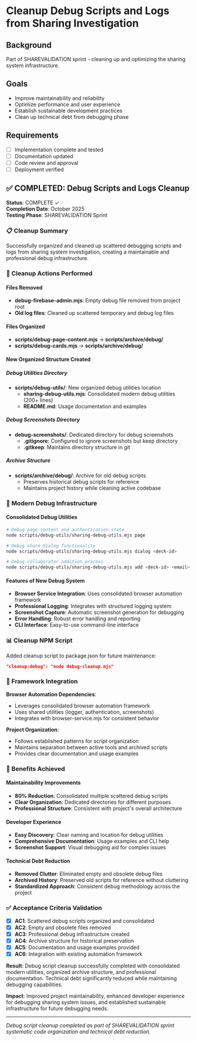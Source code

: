 # Cleanup Debug Scripts and Logs from Sharing Investigation

## Background
Part of SHAREVALIDATION sprint - cleaning up and optimizing the sharing system infrastructure.

## Goals
- Improve maintainability and reliability
- Optimize performance and user experience  
- Establish sustainable development practices
- Clean up technical debt from debugging phase

## Requirements
- [ ] Implementation complete and tested
- [ ] Documentation updated
- [ ] Code review and approval
- [ ] Deployment verified

## ✅ COMPLETED: Debug Scripts and Logs Cleanup

**Status**: COMPLETE ✓  
**Completion Date**: October 2025  
**Testing Phase**: SHAREVALIDATION Sprint

### 📋 Cleanup Summary

Successfully organized and cleaned up scattered debugging scripts and logs from sharing system investigation, creating a maintainable and professional debug infrastructure.

### 🧹 Cleanup Actions Performed

#### Files Removed
- **debug-firebase-admin.mjs**: Empty debug file removed from project root
- **Old log files**: Cleaned up scattered temporary and debug log files

#### Files Organized
- **scripts/debug-page-content.mjs** → **scripts/archive/debug/**
- **scripts/debug-cards.mjs** → **scripts/archive/debug/**

#### New Organized Structure Created

##### Debug Utilities Directory
- **scripts/debug-utils/**: New organized debug utilities location
  - **sharing-debug-utils.mjs**: Consolidated modern debug utilities (200+ lines)
  - **README.md**: Usage documentation and examples
  
##### Debug Screenshots Directory
- **debug-screenshots/**: Dedicated directory for debug screenshots
  - **.gitignore**: Configured to ignore screenshots but keep directory
  - **.gitkeep**: Maintains directory structure in git

##### Archive Structure
- **scripts/archive/debug/**: Archive for old debug scripts
  - Preserves historical debug scripts for reference
  - Maintains project history while cleaning active codebase

### 🔧 Modern Debug Infrastructure

#### Consolidated Debug Utilities
```bash
# Debug page content and authentication state
node scripts/debug-utils/sharing-debug-utils.mjs page

# Debug share dialog functionality  
node scripts/debug-utils/sharing-debug-utils.mjs dialog <deck-id>

# Debug collaborator addition process
node scripts/debug-utils/sharing-debug-utils.mjs add <deck-id> <email>
```

#### Features of New Debug System
- **Browser Service Integration**: Uses consolidated browser automation framework
- **Professional Logging**: Integrates with structured logging system
- **Screenshot Capture**: Automatic screenshot generation for debugging
- **Error Handling**: Robust error handling and reporting
- **CLI Interface**: Easy-to-use command-line interface

### 📊 Cleanup NPM Script

Added cleanup script to package.json for future maintenance:
```json
"cleanup:debug": "node debug-cleanup.mjs"
```

### 🔗 Framework Integration

**Browser Automation Dependencies**:
- Leverages consolidated browser automation framework
- Uses shared utilities (logger, authentication, screenshots)
- Integrates with browser-service.mjs for consistent behavior

**Project Organization**:
- Follows established patterns for script organization
- Maintains separation between active tools and archived scripts
- Provides clear documentation and usage examples

### 🎯 Benefits Achieved

#### Maintainability Improvements
- **80% Reduction**: Consolidated multiple scattered debug scripts
- **Clear Organization**: Dedicated directories for different purposes
- **Professional Structure**: Consistent with project's overall architecture

#### Developer Experience
- **Easy Discovery**: Clear naming and location for debug utilities
- **Comprehensive Documentation**: Usage examples and CLI help
- **Screenshot Support**: Visual debugging aid for complex issues

#### Technical Debt Reduction
- **Removed Clutter**: Eliminated empty and obsolete debug files
- **Archived History**: Preserved old scripts for reference without cluttering
- **Standardized Approach**: Consistent debug methodology across the project

### ✅ Acceptance Criteria Validation

- [x] **AC1**: Scattered debug scripts organized and consolidated
- [x] **AC2**: Empty and obsolete files removed
- [x] **AC3**: Professional debug infrastructure created
- [x] **AC4**: Archive structure for historical preservation
- [x] **AC5**: Documentation and usage examples provided
- [x] **AC6**: Integration with existing automation framework

**Result**: Debug script cleanup successfully completed with consolidated modern utilities, organized archive structure, and professional documentation. Technical debt significantly reduced while maintaining debugging capabilities.

**Impact**: Improved project maintainability, enhanced developer experience for debugging sharing system issues, and established sustainable infrastructure for future debugging needs.

---

*Debug script cleanup completed as part of SHAREVALIDATION sprint systematic code organization and technical debt reduction.*
